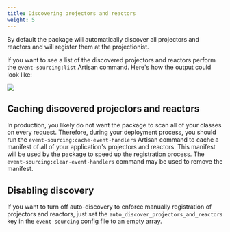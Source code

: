 ```yaml
---
title: Discovering projectors and reactors
weight: 5
---
```


By default the package will automatically discover all projectors and reactors and will register them at the projectionist.

If you want to see a list of the discovered projectors and reactors perform the `event-sourcing:list` Artisan command. Here's how the output could look like:

<img src="/docs/laravel-event-sourcing/v5/images/list.png" />

## Caching discovered projectors and reactors

In production, you likely do not want the package to scan all of your classes on every request. Therefore, during your deployment process, you should run the `event-sourcing:cache-event-handlers` Artisan command to cache a manifest of all of your application's projectors and reactors. This manifest will be used by the package to speed up the registration process. The `event-sourcing:clear-event-handlers` command may be used to remove the manifest.

## Disabling discovery

If you want to turn off auto-discovery to enforce manually registration of projectors and reactors, just set the `auto_discover_projectors_and_reactors` key in the `event-sourcing` config file to an empty array.
